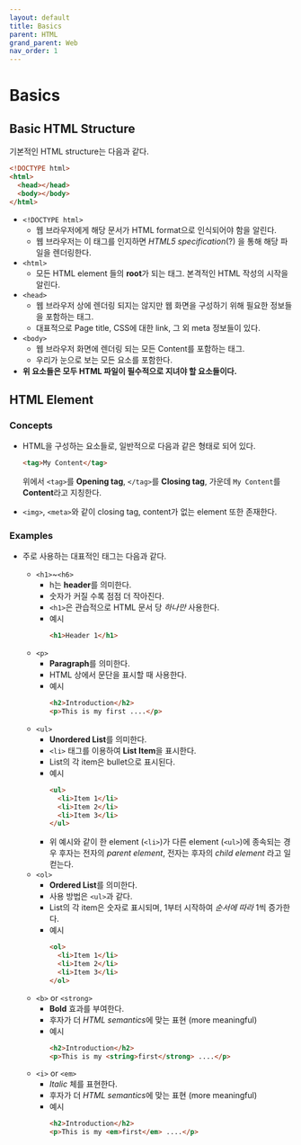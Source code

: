 ```yaml
---
layout: default
title: Basics
parent: HTML
grand_parent: Web
nav_order: 1
---
```


# Basics

## Basic HTML Structure

기본적인 HTML structure는 다음과 같다.

```html
<!DOCTYPE html>
<html>
  <head></head>
  <body></body>
</html>
```

- `<!DOCTYPE html>`
  - 웹 브라우저에게 해당 문서가 HTML format으로 인식되어야 함을 알린다.
  - 웹 브라우저는 이 태그를 인지하면 _HTML5 specification_(?) 을 통해 해당 파일을 렌더링한다.
- `<html>`
  - 모든 HTML element 들의 **root**가 되는 태그. 본격적인 HTML 작성의 시작을 알린다.
- `<head>`
  - 웹 브라우저 상에 렌더링 되지는 않지만 웹 화면을 구성하기 위해 필요한 정보들을 포함하는 태그.
  - 대표적으로 Page title, CSS에 대한 link, 그 외 meta 정보들이 있다.
- `<body>`
  - 웹 브라우저 화면에 렌더링 되는 모든 Content를 포함하는 태그.
  - 우리가 눈으로 보는 모든 요소를 포함한다.
- **위 요소들은 모두 HTML 파일이 필수적으로 지녀야 할 요소들이다.**

## HTML Element

### Concepts

- HTML을 구성하는 요소들로, 일반적으로 다음과 같은 형태로 되어 있다.

  ```html
  <tag>My Content</tag>
  ```

  위에서 `<tag>`를 **Opening tag**, `</tag>`를 **Closing tag**, 가운데 `My Content`를 **Content**라고 지칭한다.

- `<img>`, `<meta>`와 같이 closing tag, content가 없는 element 또한 존재한다.

### Examples

- 주로 사용하는 대표적인 태그는 다음과 같다.

  - `<h1>`~`<h6>`
    - h는 **header**를 의미한다.
    - 숫자가 커질 수록 점점 더 작아진다.
    - `<h1>`은 관습적으로 HTML 문서 당 _하나만_ 사용한다.
    - 예시
      ```html
      <h1>Header 1</h1>
      ```
  - `<p>`
    - **Paragraph**를 의미한다.
    - HTML 상에서 문단을 표시할 때 사용한다.
    - 예시
      ```html
      <h2>Introduction</h2>
      <p>This is my first ....</p>
      ```
  - `<ul>`
    - **Unordered List**를 의미한다.
    - `<li>` 태그를 이용하여 **List Item**을 표시한다.
    - List의 각 item은 bullet으로 표시된다.
    - 예시
      ```html
      <ul>
        <li>Item 1</li>
        <li>Item 2</li>
        <li>Item 3</li>
      </ul>
      ```
    - 위 예시와 같이 한 element (`<li>`)가 다른 element (`<ul>`)에 종속되는 경우 후자는 전자의 _parent element_, 전자는 후자의 _child element_ 라고 일컫는다.
  - `<ol>`
    - **Ordered List**를 의미한다.
    - 사용 방법은 `<ul>`과 같다.
    - List의 각 item은 숫자로 표시되며, 1부터 시작하여 _순서에 따라_ 1씩 증가한다.
    - 예시
      ```html
      <ol>
        <li>Item 1</li>
        <li>Item 2</li>
        <li>Item 3</li>
      </ol>
      ```
  - `<b>` or `<strong>`
    - **Bold** 효과를 부여한다.
    - 후자가 더 *HTML semantics*에 맞는 표현 (more meaningful)
    - 예시
      ```html
      <h2>Introduction</h2>
      <p>This is my <string>first</strong> ....</p>
      ```
  - `<i>` or `<em>`
    - _Italic_ 체를 표현한다.
    - 후자가 더 *HTML semantics*에 맞는 표현 (more meaningful)
    - 예시
      ```html
      <h2>Introduction</h2>
      <p>This is my <em>first</em> ....</p>
      ```
